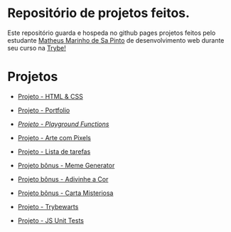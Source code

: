 # Repositório de projetos feitos.

Este repositório guarda e hospeda no github pages projetos feitos pelo estudante [Matheus Marinho de Sa Pinto](https://www.linkedin.com/in/matheus-marinhodsp/) de desenvolvimento web durante seu curso na [Trybe!](https://www.betrybe.com/) 

# Projetos

- [Projeto - HTML & CSS](https://matheusnff85.github.io/lessions-learned/)

- [Projeto - Portfolio](https://matheusnff85.github.io/portfolio/)

- _[Projeto - Playground Functions](https://github.com/tryber/sd-020-b-project-playground-functions/pull/129)_

- [Projeto - Arte com Pixels](https://matheusnff85.github.io/pixels-art/)

- [Projeto - Lista de tarefas](https://matheusnff85.github.io/todo-list/)

- [Projeto bônus - Meme Generator](https://matheusnff85.github.io/meme-generator/)

- [Projeto bônus - Adivinhe a Cor](https://matheusnff85.github.io/color-guess/)

- [Projeto bônus - Carta Misteriosa](https://matheusnff85.github.io/mistery-letter/)

- [Projeto - Trybewarts](https://matheusnff85.github.io/trybewarts/)

- [Projeto - JS Unit Tests](https://github.com/tryber/sd-020-b-project-js-unit-tests/pull/107)